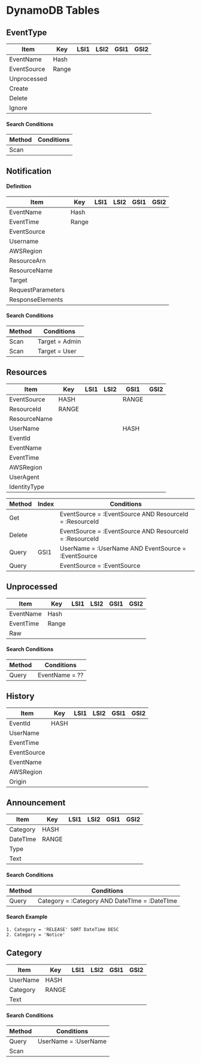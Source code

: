 # DynamoDB Tables

## EventType

| Item        | Key   | LSI1 | LSI2 | GSI1 | GSI2 |
| ----------- | ----- | ---- | ---- | ---- | ---- |
| EventName   | Hash  |      |      |      |      |
| EventSource | Range |      |      |      |      |
| Unprocessed |       |      |      |      |      |
| Create      |       |      |      |      |      |
| Delete      |       |      |      |      |      |
| Ignore      |       |      |      |      |      |

#### Search Conditions

| Method | Conditions |
| ------ | ---------- |
| Scan   |            |

## Notification

#### Definition

| Item              | Key   | LSI1 | LSI2 | GSI1 | GSI2 |
| ----------------- | ----- | ---- | ---- | ---- | ---- |
| EventName         | Hash  |      |      |      |      |
| EventTime         | Range |      |      |      |      |
| EventSource       |       |      |      |      |      |
| Username          |       |      |      |      |      |
| AWSRegion         |       |      |      |      |      |
| ResourceArn       |       |      |      |      |      |
| ResourceName      |       |      |      |      |      |
| Target            |       |      |      |      |      |
| RequestParameters |       |      |      |      |      |
| ResponseElements  |       |      |      |      |      |

#### Search Conditions

| Method | Conditions     |
| ------ | -------------- |
| Scan   | Target = Admin |
| Scan   | Target = User  |

## Resources

| Item         | Key   | LSI1 | LSI2 | GSI1  | GSI2 |
| ------------ | ----- | ---- | ---- | ----- | ---- |
| EventSource  | HASH  |      |      | RANGE |      |
| ResourceId   | RANGE |      |      |       |      |
| ResourceName |       |      |      |       |      |
| UserName     |       |      |      | HASH  |      |
| EventId      |       |      |      |       |      |
| EventName    |       |      |      |       |      |
| EventTime    |       |      |      |       |      |
| AWSRegion    |       |      |      |       |      |
| UserAgent    |       |      |      |       |      |
| IdentityType |       |      |      |       |      |

| Method | Index | Conditions                                              |
| ------ | ----- | ------------------------------------------------------- |
| Get    |       | EventSource = :EventSource AND ResourceId = :ResourceId |
| Delete |       | EventSource = :EventSource AND ResourceId = :ResourceId |
| Query  | GSI1  | UserName = :UserName AND EventSource = :EventSource     |
| Query  |       | EventSource = :EventSource                              |

## Unprocessed

| Item      | Key   | LSI1 | LSI2 | GSI1 | GSI2 |
| --------- | ----- | ---- | ---- | ---- | ---- |
| EventName | Hash  |      |      |      |      |
| EventTime | Range |      |      |      |      |
| Raw       |       |      |      |      |      |

#### Search Conditions

| Method | Conditions     |
| ------ | -------------- |
| Query  | EventName = ?? |

## History

| Item        | Key  | LSI1 | LSI2 | GSI1 | GSI2 |
| ----------- | ---- | ---- | ---- | ---- | ---- |
| EventId     | HASH |      |      |      |      |
| UserName    |      |      |      |      |      |
| EventTime   |      |      |      |      |      |
| EventSource |      |      |      |      |      |
| EventName   |      |      |      |      |      |
| AWSRegion   |      |      |      |      |      |
| Origin      |      |      |      |      |      |

## Announcement

| Item     | Key   | LSI1 | LSI2 | GSI1 | GSI2 |
| -------- | ----- | ---- | ---- | ---- | ---- |
| Category | HASH  |      |      |      |      |
| DateTIme | RANGE |      |      |      |      |
| Type     |       |      |      |      |      |
| Text     |       |      |      |      |      |

#### Search Conditions

| Method | Conditions                                    |
| ------ | --------------------------------------------- |
| Query  | Category = :Category AND DateTIme = :DateTIme |

#### Search Example

```
1. Category = 'RELEASE' SORT DateTime DESC
2. Category = 'Notice'
```

## Category

| Item     | Key   | LSI1 | LSI2 | GSI1 | GSI2 |
| -------- | ----- | ---- | ---- | ---- | ---- |
| UserName | HASH  |      |      |      |      |
| Category | RANGE |      |      |      |      |
| Text     |       |      |      |      |      |

#### Search Conditions

| Method | Conditions           |
| ------ | -------------------- |
| Query  | UserName = :UserName |
| Scan   |                      |
